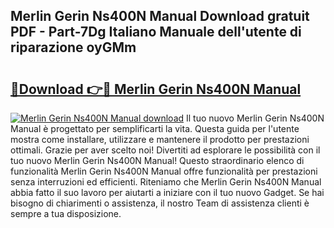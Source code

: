 ## Merlin Gerin Ns400N Manual Download gratuit PDF - Part-7Dg Italiano Manuale dell'utente di riparazione oyGMm

# <h2><a href="http://dfg5kry.blite.top/?on=Merlin+Gerin+Ns400N+Manual">🔗Download 👉🔴 Merlin Gerin Ns400N Manual</a></h2>

[![Merlin Gerin Ns400N Manual download](https://i.imgur.com/lujVjoI.png)](http://dfg5kry.blite.top/?on=Merlin+Gerin+Ns400N+Manual)
Il tuo nuovo Merlin Gerin Ns400N Manual è progettato per semplificarti la vita. Questa guida per l'utente mostra come installare, utilizzare e mantenere il prodotto per prestazioni ottimali. Grazie per aver scelto noi! Divertiti ad esplorare le possibilità con il tuo nuovo Merlin Gerin Ns400N Manual! Questo straordinario elenco di funzionalità Merlin Gerin Ns400N Manual offre funzionalità per prestazioni senza interruzioni ed efficienti. Riteniamo che Merlin Gerin Ns400N Manual abbia fatto il suo lavoro per aiutarti a iniziare con il tuo nuovo Gadget. Se hai bisogno di chiarimenti o assistenza, il nostro Team di assistenza clienti è sempre a tua disposizione.
